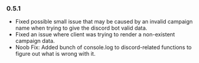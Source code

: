 ### 0.5.1

-   Fixed possible small issue that may be caused by an invalid campaign name when trying to give the discord bot valid data.
-   Fixed an issue where client was trying to render a non-existent campaign data.
-   Noob Fix: Added bunch of console.log to discord-related functions to figure out what is wrong with it.
